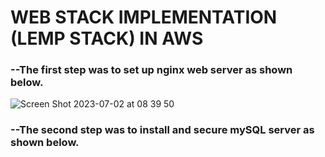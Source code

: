 # WEB STACK IMPLEMENTATION (LEMP STACK) IN AWS

### --The first step was to set up nginx web server as shown below.
![Screen Shot 2023-07-02 at 08 39 50](https://github.com/Shizoqua/darey.io-pbl/assets/136805224/253ef9a9-c1fc-4f94-a0c9-83723af7fead)

### --The second step was to install and secure mySQL server as shown below.
